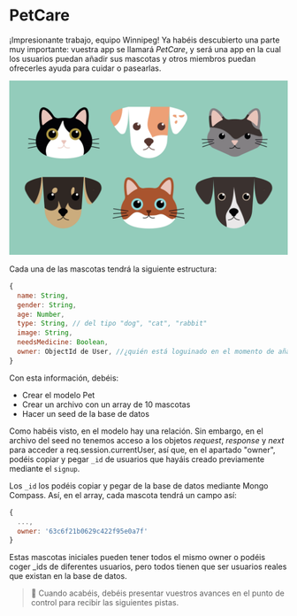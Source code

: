 # PetCare

¡Impresionante trabajo, equipo Winnipeg! Ya habéis descubierto una parte muy importante: vuestra app se llamará *PetCare*, y será una app en la cual los usuarios puedan añadir sus mascotas y otros miembros puedan ofrecerles ayuda para cuidar o pasearlas.

![](pets.webp)

Cada una de las mascotas tendrá la siguiente estructura:

```js
{
  name: String, 
  gender: String, 
  age: Number, 
  type: String, // del tipo "dog", "cat", "rabbit"
  image: String,
  needsMedicine: Boolean, 
  owner: ObjectId de User, //¿quién está loguinado en el momento de añadir la mascota?
}
```

Con esta información, debéis:
- Crear el modelo Pet
- Crear un archivo con un array de 10 mascotas
- Hacer un seed de la base de datos

Como habéis visto, en el modelo hay una relación. Sin embargo, en el archivo del seed no tenemos acceso a los objetos *request*, *response* y *next* para acceder a req.session.currentUser, así que, en el apartado "owner", podéis copiar y pegar `_id` de usuarios que hayáis creado previamente mediante el `signup`. 

Los `_id` los podéis copiar y pegar de la base de datos mediante Mongo Compass. Así, en el array, cada mascota tendrá un campo así:

```js
{
  ...,
  owner: '63c6f21b0629c422f95e0a7f'
}
```

Estas mascotas iniciales pueden tener todos el mismo owner o podéis coger _ids de diferentes usuarios, pero todos tienen que ser usuarios reales que existan en la base de datos.

> 📍 Cuando acabéis, debéis presentar vuestros avances en el punto de control para recibir las siguientes pistas.


